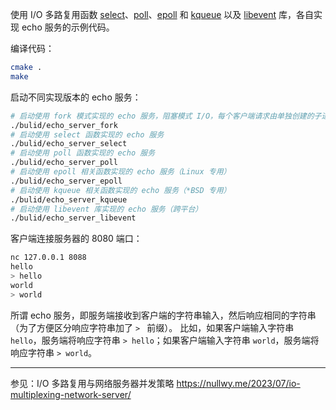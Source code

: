 使用 I/O 多路复用函数 [select](https://man7.org/linux/man-pages/man2/select.2.html)、[poll](https://man7.org/linux/man-pages/man2/poll.2.html)、[epoll](https://man7.org/linux/man-pages/man7/epoll.7.html) 和 [kqueue](https://man.freebsd.org/cgi/man.cgi?query=poll&apropos=0&sektion=2&manpath=FreeBSD+14.0-CURRENT&arch=default&format=html) 以及 [libevent](https://libevent.org/) 库，各自实现 echo 服务的示例代码。

编译代码：

```bash
cmake .
make
```

启动不同实现版本的 echo 服务：

```bash
# 启动使用 fork 模式实现的 echo 服务，阻塞模式 I/O，每个客户端请求由单独创建的子进程处理
./bulid/echo_server_fork
# 启动使用 select 函数实现的 echo 服务
./bulid/echo_server_select
# 启动使用 poll 函数实现的 echo 服务
./bulid/echo_server_poll
# 启动使用 epoll 相关函数实现的 echo 服务（Linux 专用）
./bulid/echo_server_epoll
# 启动使用 kqueue 相关函数实现的 echo 服务（*BSD 专用）
./bulid/echo_server_kqueue
# 启动使用 libevent 库实现的 echo 服务（跨平台）
./bulid/echo_server_libevent
```

客户端连接服务器的 8080 端口：

``` bash
nc 127.0.0.1 8088
hello
> hello
world
> world
```

所谓 echo 服务，即服务端接收到客户端的字符串输入，然后响应相同的字符串（为了方便区分响应字符串加了 `> ` 前缀）。
比如，如果客户端输入字符串 `hello`，服务端将响应字符串 `> hello`；如果客户端输入字符串 `world`，服务端将响应字符串 `> world`。

---

参见：I/O 多路复用与网络服务器并发策略 <https://nullwy.me/2023/07/io-multiplexing-network-server/>
